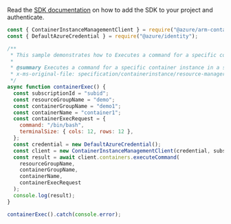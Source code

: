 Read the [SDK documentation](https://github.com/Azure/azure-sdk-for-js/blob/%40azure%2Farm-containerinstance_8.1.0/sdk/containerinstance/arm-containerinstance/README.md) on how to add the SDK to your project and authenticate.

```javascript
const { ContainerInstanceManagementClient } = require("@azure/arm-containerinstance");
const { DefaultAzureCredential } = require("@azure/identity");

/**
 * This sample demonstrates how to Executes a command for a specific container instance in a specified resource group and container group.
 *
 * @summary Executes a command for a specific container instance in a specified resource group and container group.
 * x-ms-original-file: specification/containerinstance/resource-manager/Microsoft.ContainerInstance/stable/2021-10-01/examples/ContainerExec.json
 */
async function containerExec() {
  const subscriptionId = "subid";
  const resourceGroupName = "demo";
  const containerGroupName = "demo1";
  const containerName = "container1";
  const containerExecRequest = {
    command: "/bin/bash",
    terminalSize: { cols: 12, rows: 12 },
  };
  const credential = new DefaultAzureCredential();
  const client = new ContainerInstanceManagementClient(credential, subscriptionId);
  const result = await client.containers.executeCommand(
    resourceGroupName,
    containerGroupName,
    containerName,
    containerExecRequest
  );
  console.log(result);
}

containerExec().catch(console.error);
```

